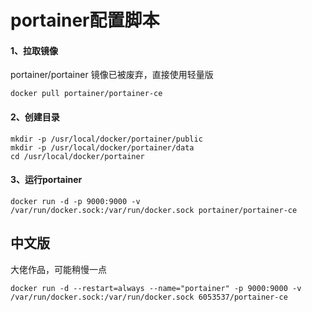 # portainer配置脚本

#### 1、拉取镜像

portainer/portainer 镜像已被废弃，直接使用轻量版

```
docker pull portainer/portainer-ce
```

#### 2、创建目录

```
mkdir -p /usr/local/docker/portainer/public
mkdir -p /usr/local/docker/portainer/data
cd /usr/local/docker/portainer
```

#### 3、运行portainer

```
docker run -d -p 9000:9000 -v /var/run/docker.sock:/var/run/docker.sock portainer/portainer-ce
```

## 中文版

大佬作品，可能稍慢一点

```
docker run -d --restart=always --name="portainer" -p 9000:9000 -v /var/run/docker.sock:/var/run/docker.sock 6053537/portainer-ce
```